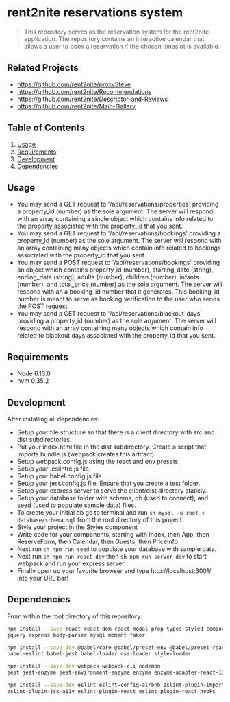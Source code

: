# rent2nite reservations system

> This repository serves as the reservation system for the rent2nite application. The repository contains an interactive calendar that allows a user to book a reservation if the chosen timeslot is available.

## Related Projects

- https://github.com/rent2nite/proxySteve
- https://github.com/rent2nite/Recommendations
- https://github.com/rent2nite/Descriptor-and-Reviews
- https://github.com/rent2nite/Main-Gallery

## Table of Contents

1. [Usage](#Usage)
1. [Requirements](#Requirements)
1. [Development](#Development)
1. [Dependencies](#Dependencies)

## Usage

- You may send a GET request to '/api/reservations/properties' providing a property_id (number) as the sole argument. The server will respond with an array containing a single object which contains info related to the property associated with the property_id that you sent.
- You may send a GET request to '/api/reservations/bookings' providing a property_id (number) as the sole argument. The server will respond with an array containing many objects which contain info related to bookings associated with the property_id that you sent.
- You may send a POST request to '/api/reservations/bookings' providing an object which contains property_id (number), starting_date (string), ending_date (string), adults (number), children (number), infants (number), and total_price (number) as the sole argument. The server will respond with an a booking_id number that it generates. This booking_id number is meant to serve as booking verification to the user who sends the POST request.
- You may send a GET request to '/api/reservations/blackout_days' providing a property_id (number) as the sole argument. The server will respond with an array containing many objects which contain info related to blackout days associated with the property_id that you sent.

## Requirements

- Node 6.13.0
- nvm 0.35.2

## Development

After installing all dependencies:
- Setup your file structure so that there is a client directory with src and dist subdirectories.
- Put your index.html file in the dist subdirectory. Create a script that imports bundle.js (webpack creates this artifact).
- Setup webpack.config.js using the react and env presets.
- Setup your .eslintrc.js file.
- Setup your babel.config.js file.
- Setup your jest.config.js file. Ensure that you create a test folder.
- Setup your express server to serve the client/dist directory staticly.
- Setup your database folder with schema, db (used to connect), and seed (used to populate sample data) files.
- To create your initial db go to terminal and run ```sh mysql -u root < database/schema.sql``` from the root directory of this project.
- Style your project in the Styles component
- Write code for your components, starting with index, then App, then ReserveForm, then Calendar, then Guests, then PriceInfo
- Next run ```sh npm run seed``` to populate your database with sample data.
- Next run ```sh npm run react-dev``` then ```sh npm run server-dev``` to start webpack and run your express server.
- Finally open up your favorite browser and type http://localhost:3001/ into your URL bar!


## Dependencies

From within the root directory of this repository:

```sh
npm install --save react react-dom react-modal prop-types styled-components
jquery express body-parser mysql moment faker

npm install --save-dev @babel/core @babel/preset-env @babel/preset-react
babel-eslint babel-jest babel-loader css-loader style-loader

npm install --save-dev webpack webpack-cli nodemon
jest jest-enzyme jest-environment-enzyme enzyme enzyme-adapter-react-16

npm install --save-dev eslint eslint-config-airbnb eslint-plugin-import
eslint-plugin-jsx-a11y eslint-plugin-react eslint-plugin-react-hooks
```
